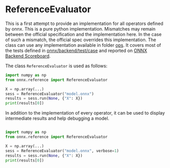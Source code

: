 # ReferenceEvaluator

This is a first attempt to provide an implementation for all operators
defined by onnx. This is a pure python implementation.
Mismatches may remain between the official specification and the implementation here.
In the case of such a mismatch, the official spec overrides this implementation.
The class can use any implementation available in folder
[ops](https://github.com/onnx/onnx/tree/main/onnx/reference/ops).
It covers most of the tests defined in 
[onnx/backend/test/case](https://github.com/onnx/onnx/tree/main/onnx/backend/test/case)
and reported on [ONNX Backend Scoreboard](http://onnx.ai/backend-scoreboard/).

The class `ReferenceEvaluator` is used as follows:

```python
import numpy as np
from onnx.reference import ReferenceEvaluator

X = np.array(...)
sess = ReferenceEvaluator("model.onnx")
results = sess.run(None, {"X": X})
print(results[0])
```

In addition to the implementation of every operator, it can be used
to display intermediate results and help debugging a model.

```python

import numpy as np
from onnx.reference import ReferenceEvaluator

X = np.array(...)
sess = ReferenceEvaluator("model.onnx", verbose=1)
results = sess.run(None, {"X": X})
print(results[0])
```
